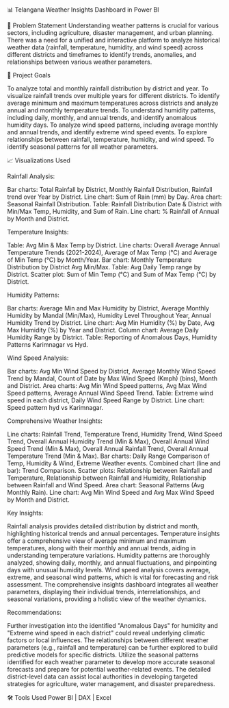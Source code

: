 📊 Telangana Weather Insights Dashboard in Power BI

🎯 Problem Statement
Understanding weather patterns is crucial for various sectors, including agriculture, disaster management, and urban planning. There was a need for a unified and interactive platform to analyze historical weather data (rainfall, temperature, humidity, and wind speed) across different districts and timeframes to identify trends, anomalies, and relationships between various weather parameters.

🥅 Project Goals

To analyze total and monthly rainfall distribution by district and year.
To visualize rainfall trends over multiple years for different districts.
To identify average minimum and maximum temperatures across districts and analyze annual and monthly temperature trends.
To understand humidity patterns, including daily, monthly, and annual trends, and identify anomalous humidity days.
To analyze wind speed patterns, including average monthly and annual trends, and identify extreme wind speed events.
To explore relationships between rainfall, temperature, humidity, and wind speed.
To identify seasonal patterns for all weather parameters.

📈 Visualizations Used

Rainfall Analysis:

Bar charts: Total Rainfall by District, Monthly Rainfall Distribution, Rainfall trend over Year by District.
Line chart: Sum of Rain (mm) by Day.
Area chart: Seasonal Rainfall Distribution.
Table: Rainfall Distribution Date & District with Min/Max Temp, Humidity, and Sum of Rain.
Line chart: % Rainfall of Annual by Month and District.

Temperature Insights:

Table: Avg Min & Max Temp by District.
Line charts: Overall Average Annual Temperature Trends (2021-2024), Average of Max Temp (°C) and Average of Min Temp (°C) by Month/Year.
Bar chart: Monthly Temperature Distribution by District Avg Min/Max.
Table: Avg Daily Temp range by District.
Scatter plot: Sum of Min Temp (°C) and Sum of Max Temp (°C) by District.

Humidity Patterns:

Bar charts: Average Min and Max Humidity by District, Average Monthly Humidity by Mandal (Min/Max), Humidity Level Throughout Year, Annual Humidity Trend by District.
Line chart: Avg Min Humidity (%) by Date, Avg Max Humidity (%) by Year and District.
Column chart: Average Daily Humidity Range by District.
Table: Reporting of Anomalous Days, Humidity Patterns Karimnagar vs Hyd.

Wind Speed Analysis:

Bar charts: Avg Min Wind Speed by District, Average Monthly Wind Speed Trend by Mandal, Count of Date by Max Wind Speed (Kmph) (bins), Month and District.
Area charts: Avg Min Wind Speed patterns, Avg Max Wind Speed patterns, Average Annual Wind Speed Trend.
Table: Extreme wind speed in each district, Daily Wind Speed Range by District.
Line chart: Speed pattern hyd vs Karimnagar.

Comprehensive Weather Insights:

Line charts: Rainfall Trend, Temperature Trend, Humidity Trend, Wind Speed Trend, Overall Annual Humidity Trend (Min & Max), Overall Annual Wind Speed Trend (Min & Max), Overall Annual Rainfall Trend, Overall Annual Temperature Trend (Min & Max).
Bar charts: Daily Range Comparison of Temp, Humidity & Wind, Extreme Weather events.
Combined chart (line and bar): Trend Comparison.
Scatter plots: Relationship between Rainfall and Temperature, Relationship between Rainfall and Humidity, Relationship between Rainfall and Wind Speed.
Area chart: Seasonal Patterns (Avg Monthly Rain).
Line chart: Avg Min Wind Speed and Avg Max Wind Speed by Month and District.

Key Insights:

Rainfall analysis provides detailed distribution by district and month, highlighting historical trends and annual percentages.
Temperature insights offer a comprehensive view of average minimum and maximum temperatures, along with their monthly and annual trends, aiding in understanding temperature variations.
Humidity patterns are thoroughly analyzed, showing daily, monthly, and annual fluctuations, and pinpointing days with unusual humidity levels.
Wind speed analysis covers average, extreme, and seasonal wind patterns, which is vital for forecasting and risk assessment.
The comprehensive insights dashboard integrates all weather parameters, displaying their individual trends, interrelationships, and seasonal variations, providing a holistic view of the weather dynamics.

Recommendations:

Further investigation into the identified "Anomalous Days" for humidity and "Extreme wind speed in each district" could reveal underlying climatic factors or local influences.
The relationships between different weather parameters (e.g., rainfall and temperature) can be further explored to build predictive models for specific districts.
Utilize the seasonal patterns identified for each weather parameter to develop more accurate seasonal forecasts and prepare for potential weather-related events.
The detailed district-level data can assist local authorities in developing targeted strategies for agriculture, water management, and disaster preparedness.

🛠 Tools Used
Power BI | DAX | Excel 

